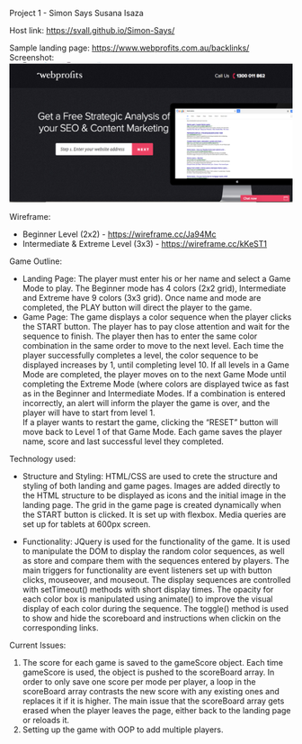 Project 1 - Simon Says
Susana Isaza

Host link: https://svall.github.io/Simon-Says/

Sample landing page: https://www.webprofits.com.au/backlinks/
Screenshot:
![alt tag](./images/LandingPageModel.png)

Wireframe:
- Beginner Level (2x2) - https://wireframe.cc/Ja94Mc
- Intermediate & Extreme Level (3x3) - https://wireframe.cc/kKeST1


Game Outline:
- Landing Page: The player must enter his or her name and select a Game Mode to play. The Beginner mode has 4 colors (2x2 grid), Intermediate and Extreme have 9 colors (3x3 grid). Once name and mode are completed, the PLAY button will direct the player to the game.<br>
- Game Page: The game displays a color sequence when the player clicks the START button. The player has to pay close attention and wait for the sequence to finish. The player then has to enter the same color combination in the same order to move to the next level. Each time the player successfully completes a level, the color sequence to be displayed increases by 1, until completing level 10. If all levels in a Game Mode are completed, the player moves on to the next Game Mode until completing the Extreme Mode (where colors are displayed twice as fast as in the Beginner and Intermediate Modes. If a combination is entered incorrectly, an alert will inform the player the game is over, and the player will have to start from level 1.<br>
If a player wants to restart the game, clicking the “RESET” button will move back to Level 1 of that Game Mode.
Each game saves the player name, score and last successful level they completed.


Technology used:
- Structure and Styling:
HTML/CSS are used to crete the structure and styling of both landing and game pages. Images are added directly to the HTML structure to be displayed as icons and the initial image in the landing page.
The grid in the game page is created dynamically when the START button is clicked. It is set up with flexbox.
Media queries are set up for tablets at 600px screen.

- Functionality:
JQuery is used for the functionality of the game. It is used to manipulate the DOM to display the random color sequences, as well as store and compare them with the sequences entered by players.
The main triggers for functionality are event listeners set up with button clicks, mouseover, and mouseout.
The display sequences are controlled with setTimeout() methods with short display times.
The opacity for each color box is manipulated using animate() to improve the visual display of each color during the sequence.
The toggle() method is used to show and hide the scoreboard and instructions when clickin on the corresponding links.


Current Issues:
1. The score for each game is saved to the gameScore object. Each time gameScore is used, the object is pushed to the scoreBoard array.
In order to only save one score per mode per player, a loop in the scoreBoard array contrasts the new score with any existing ones and replaces it if it is higher.
The main issue that the scoreBoard array gets erased when the player leaves the page, either back to the landing page or reloads it.
2. Setting up the game with OOP to add multiple players.

